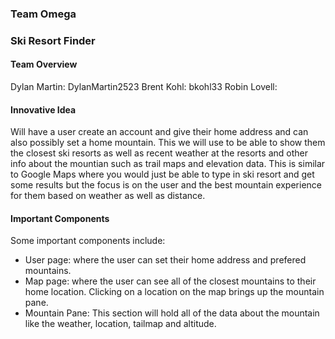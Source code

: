 ### Team Omega
### Ski Resort Finder
#### Team Overview
Dylan Martin: DylanMartin2523
Brent Kohl: bkohl33
Robin Lovell: 
#### Innovative Idea
Will have a user create an account and give their home address and can also possibly set a home mountain. This we will use to be able to show them the closest ski
resorts as well as recent weather at the resorts and other info about the mountian such as trail maps and elevation data. This is similar to Google Maps 
where you would just be able to type in ski resort and get some results but the focus is on the user and the best mountain experience for them based on weather as 
well as distance. 
#### Important Components
Some important components include:
- User page: where the user can set their home address and prefered mountains.
- Map page: where the user can see all of the closest mountains to their home location. Clicking on a location on the map brings up the mountain pane.
- Mountain Pane: This section will hold all of the data about the mountain like the weather, location, tailmap and altitude.
